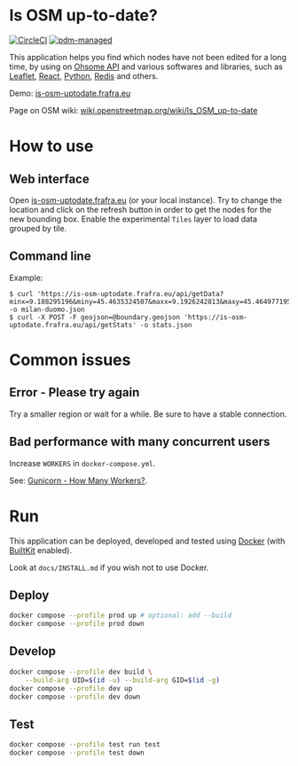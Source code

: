 # Is OSM up-to-date?

[![CircleCI](https://img.shields.io/circleci/build/github/frafra/is-osm-uptodate.svg)](https://circleci.com/gh/frafra/is-osm-uptodate)
[![pdm-managed](https://img.shields.io/badge/pdm-managed-blueviolet)](https://pdm.fming.dev)

This application helps you find which nodes have not been edited for a long time, by using on [Ohsome API](https://api.ohsome.org/) and various softwares and libraries, such as [Leaflet](https://leafletjs.com/), [React](https://reactjs.org), [Python](https://www.python.org/), [Redis](https://redis.io/) and others.

Demo: [is-osm-uptodate.frafra.eu](https://is-osm-uptodate.frafra.eu/)

Page on OSM wiki: [wiki.openstreetmap.org/wiki/Is_OSM_up-to-date](https://wiki.openstreetmap.org/wiki/Is_OSM_up-to-date)

# How to use

## Web interface

Open [is-osm-uptodate.frafra.eu](https://is-osm-uptodate.frafra.eu/) (or your local instance). Try to change the location and click on the refresh button in order to get the nodes for the new bounding box.
Enable the experimental `Tiles` layer to load data grouped by tile.

## Command line

Example:

```
$ curl 'https://is-osm-uptodate.frafra.eu/api/getData?minx=9.188295196&miny=45.4635324507&maxx=9.1926242813&maxy=45.4649771956' -o milan-duomo.json
$ curl -X POST -F geojson=@boundary.geojson 'https://is-osm-uptodate.frafra.eu/api/getStats' -o stats.json
```

# Common issues

## Error - Please try again

Try a smaller region or wait for a while. Be sure to have a stable connection.

## Bad performance with many concurrent users

Increase `WORKERS` in `docker-compose.yml`.

See: [Gunicorn - How Many Workers?](https://docs.gunicorn.org/en/latest/design.html#how-many-workers).

# Run

This application can be deployed, developed and tested using [Docker](https://docs.docker.com) (with [BuiltKit](https://docs.docker.com/develop/develop-images/build_enhancements/#to-enable-buildkit-builds) enabled).

Look at `docs/INSTALL.md` if you wish not to use Docker.

## Deploy

```bash
docker compose --profile prod up # optional: add --build
docker compose --profile prod down
```

## Develop

```bash
docker compose --profile dev build \
    --build-arg UID=$(id -u) --build-arg GID=$(id -g)
docker compose --profile dev up
docker compose --profile dev down
```

## Test

```bash
docker compose --profile test run test
docker compose --profile test down
```
